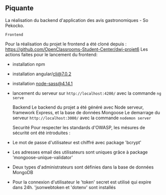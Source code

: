 ## Piquante

La réalisation du backend d'application des avis gastronomiques - So Pekocko.

    Frontend
Pour la réalisation du projet le frontend a été cloné depuis : https://github.com/OpenClassrooms-Student-Center/dwj-projet6
Les actions faites pour le lancement du frontend:
- installation npm
- installation angular/cli@7.0.2
- installation node-sass@4.14.1
- lancement du serveur sur `http://localhost:4200/` avec la commande `ng serve`


    Backend
Le backend du projet a été généré avec Node serveur, framework Express, et la base de données Mongoose
Le demarrage du serveur `http://localhost:3000/` avec la commande `nodemon server`


    Securité
Pour respecter les standards d'OWASP, les mésures de sécurité ont été introduites :
- Le mot de passe d'utilisateur est chiffré avec package 'bcrypt'
- Les adresses email des utilisateurs sont uniques grâce à package 'mongoose-unique-validator'
- Deux types d'administrateurs sont définies dans la base de données MongoDB
- Pour la connexion d'utilisateur le 'token' secret est utilisé qui expire dans 24h. 'jsonwebtoken et 'dotenv' sont installés
